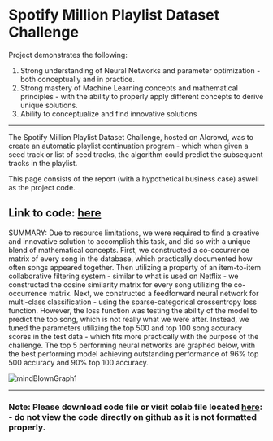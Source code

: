 # Spotify Million Playlist Dataset Challenge

Project demonstrates the following:
1. Strong understanding of Neural Networks and parameter optimization - both conceptually and in practice.
2. Strong mastery of Machine Learning concepts and mathematical principles - with the ability to properly apply different concepts to derive unique solutions.
3. Ability to conceptualize and find innovative solutions

---

The Spotify Million Playlist Dataset Challenge, hosted on AIcrowd, was to create an automatic playlist continuation program - which when given a seed track or list of seed tracks, the algorithm could predict the subsequent tracks in the playlist. 

This page consists of the report (with a hypothetical business case) aswell as the project code.

Link to code: [here](https://colab.research.google.com/drive/1h4QGD_gicP77keDdxGj_pRei-dbSfxBI?usp=sharing)
---

SUMMARY: Due to resource limitations, we were required to find a creative and innovative solution to accomplish this task, and did so with a unique blend of mathematical concepts. First, we constructed a co-occurrence matrix of every song in the database, which practically documented how often songs appeared together. Then utilizing a property of an item-to-item collaborative filtering system - similar to what is used on Netflix - we constructed the cosine similarity matrix for every song utilizing the co-occurrence matrix. Next, we constructed a feedforward neural network for multi-class classification - using the sparse-categorical crossentropy loss function. However, the loss function was testing the ability of the model to predict the top song, which is not really what we were after. Instead, we tuned the parameters utilizing the top 500 and top 100 song accuracy scores in the test data - which fits more practically with the purpose of the challenge. The top 5 performing neural networks are graphed below, with the best performing model achieving outstanding performance of 96% top 500 accuracy and 90% top 100 accuracy.

![mindBlownGraph1](https://github.com/logan-desmet/SpotifyMillionPlaylistDatasetChallenge/assets/150872110/ca519ea6-3361-47fc-ab3c-770b8c09a9ae)

---

### Note: Please download code file or visit colab file located [here](https://colab.research.google.com/drive/1h4QGD_gicP77keDdxGj_pRei-dbSfxBI?usp=sharing): - do not view the code directly on github as it is not formatted properly.
